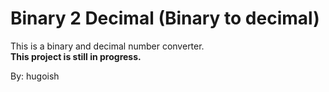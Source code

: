 # Binary 2 Decimal (Binary to decimal)
This is a binary and decimal number converter.\
**This project is still in progress.**

By: hugoish